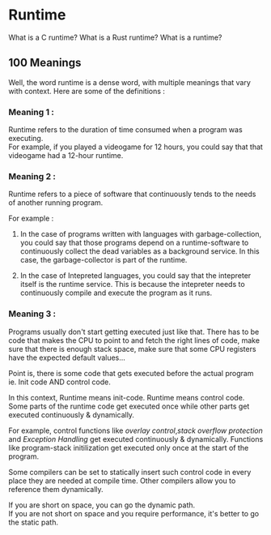# Runtime

What is a C runtime? What is a Rust runtime? What is a runtime?  


## 100 Meanings
Well, the word runtime is a dense word, with multiple meanings that vary with context. Here are some of the definitions :  

### Meaning 1 :  
Runtime refers to the duration of time consumed when a program was executing.  
For example, if you played a videogame for 12 hours, you could say that that videogame had a 12-hour runtime.   

### Meaning 2 :  
Runtime refers to a piece of software that continuously tends to the needs of another running program.  

For example :  

1. In the case of programs written with languages with garbage-collection, you could say that those programs depend on a runtime-software to continuously collect the dead variables as a background service. In this case, the garbage-collector is part of the runtime.  

2. In the case of Intepreted languages, you could say that the intepreter itself is the runtime service. This is because the intepreter needs to continuously compile and execute the program as it runs.  


### Meaning 3 :  
Programs usually don't start getting executed just like that. There has to be code that makes the CPU to point to and fetch the right lines of code, make sure that there is enough stack space, make sure that some CPU registers have the expected default values...  

Point is, there is some code that gets executed before the actual program ie. Init code AND control code.  

In this context, Runtime means init-code. Runtime means control code.  
Some parts of the runtime code get executed once while other parts get executed continuously & dynamically.  

For example, control functions like *overlay control*,*stack overflow protection* and *Exception Handling* get executed continuously & dynamically. Functions like program-stack initilization get executed only once at the start of the program.  

Some compilers can be set to statically insert such control code in every place they are needed at compile time. Other compilers allow you to reference them dynamically.  

If you are short on space, you can go the dynamic path.  
If you are not short on space and you require performance, it's better to go the static path.  
